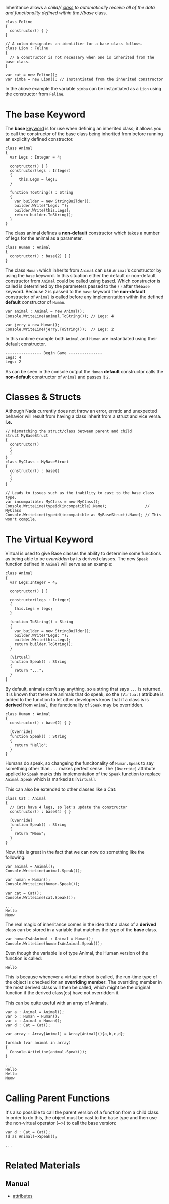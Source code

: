 Inheritance allows a *child// [class](https://github.com/ZilchEngine/ZilchDocs/blob/master/zilch_editor_documentation/zilchmanual/nada_in_zero/classes.markdown) to automatically receive all of the data and functionality defined within the //base* class.

```name=Feline, lang=csharp
class Feline
{
  constructor() { }
}
```

```name=Lion, lang=csharp
// A colon designates an identifier for a base class follows.
class Lion : Feline
{
  // a constructor is not necessary when one is inherited from the base class.  
}
```
```name=Using Feline & Lion, lang=csharp
var cat = new Feline();
var simba = new Lion(); // Instantiated from the inherited constructor
```

In the above example the variable `simba` can be instantiated as a `Lion` using the constructor from `Feline`.

 # The **base** Keyword
The **base** [keyword](https://github.com/ZilchEngine/ZilchDocs/blob/master/zilch_editor_documentation/zilchmanual/nada_in_zero/keywords.markdown) is for use when defining an inherited class; it allows you to call the constructor of the base class being inherited from before running an explicitly defined constructor.

```name=Animal, lang=csharp
class Animal
{
  var Legs : Integer = 4;
  
  constructor() { }
  constructor(legs : Integer)
  {
      this.Legs = legs;
  }

  function ToString() : String
  {
    var builder = new StringBuilder();
    builder.Write("Legs: ");
    builder.Write(this.Legs);
    return builder.ToString();
  }
}
```
The class animal defines a **non-default** constructor which takes a number of legs for the animal as a parameter.

```name=Human, lang=csharp
class Human : Animal
{
  constructor() : base(2) { }
}
```
The class `Human` which inherits from `Animal` can use `Animal`'s constructor by using the `base` keyword. In this situation either the default or non-default constructor from `Animal` could be called using based. Which constructor is called is determined by the parameters passed to the `()` after the`base` keyword. Because `2` is passed to the `base` keyword the **non-default** constructor of `Animal` is called before any implementation within the defined **default** constructor of `Human`.

```name=Using Animal & Human, lang=csharp
var animal : Animal = new Animal();
Console.WriteLine(animal.ToString()); // Legs: 4

var jerry = new Human();
Console.WriteLine(jerry.ToString());  // Legs: 2
```
In this runtime example both `Animal` and `Human` are instantiated using their default constructor.

```name=Console Output, lang=csharp
---------------- Begin Game ---------------
Legs: 4
Legs: 2
```
As can be seen in the console output the `Human` **default** constructor calls the **non-default** constructor of `Animal` and passes it `2`.

 # Classes & Structs
Although Nada currently does not throw an error, erratic and unexpected behavior will result from having a class inherit from a struct and vice versa. **i.e.**

```name=Incompatible Inheritance, lang=csharp
// Mismatching the struct/class between parent and child
struct MyBaseStruct
{
  constructor()
  {
  }
}
class MyClass : MyBaseStruct
{
  constructor() : base()
  {
  }
}
```
```name=Console WriteLine
// Leads to issues such as the inability to cast to the base class type. 
var incompatible: MyClass = new MyClass();
Console.WriteLine(typeid(incompatible).Name);                 // MyClass
Console.WriteLine(typeid(incompatible as MyBaseStruct).Name); // This won't compile.
```

 # The Virtual Keyword

Virtual is used to give Base classes the ability to determine some functions as being able to be *overridden* by its derived classes. The new `Speak` function defined in `Animal` will serve as an example:

```name=Applying Virtual to a Function,lang=csharp
class Animal
{
  var Legs:Integer = 4;

  constructor() { }
  
  constructor(legs : Integer)
  {
    this.Legs = legs;
  }
  
  function ToString() : String
  {
    var builder = new StringBuilder();
    builder.Write("Legs: ");
    builder.Write(this.Legs);
    return builder.ToString();
  }
  
  [Virtual]
  function Speak() : String
  {
    return "...";
  }
}
```

By default, animals don't say anything, so a string that says `...` is returned. It is known that there are animals that do speak, so the `[Virtual]` attribute is added to the function to let other developers know that if a class is is **derived** from `Animal`, the functionality of `Speak` may be overridden.


```name=Animal, lang=csharp
class Human : Animal
{
  constructor() : base(2) { }
  
  [Override]
  function Speak() : String
  {
    return "Hello";
  }
}
```
Humans do speak, so changeing the funcitonality of `Human.Speak` to say something other than `...` makes perfect sense. The `[Override]` attribute applied to `Speak` marks this implementation of the `Speak` function to replace `Animal.Speak` which is marked as `[Virtual]`.

This can also be extended to other classes like a Cat:

```name=Cat, lang=csharp
class Cat : Animal
{
  // Cats have 4 legs, so let's update the constructor
  constructor() : base(4) { }
  
  [Override]
  function Speak() : String
  {
    return "Meow";
  }
}
```

Now, this is great in the fact that we can now do something like the following:

```name=Using Overridden Functions, lang=csharp
var animal = Animal();
Console.WriteLine(animal.Speak());

var human = Human();
Console.WriteLine(human.Speak());

var cat = Cat();
Console.WriteLine(cat.Speak());
```

```name=Console Output
...
Hello
Meow
```

The real magic of inheritance comes in the idea that a class of a **derived** class can be stored in a variable that matches the type of the **base** class.

```lang=csharp
var humanIsAnAnimal : Animal = Human();
Console.WriteLine(humanIsAnAnimal.Speak());
```

Even though the variable is of type Animal, the Human version of the function is called:

```name=Console Output
Hello
```

This is because whenever a virtual method is called, the run-time type of the object is checked for an **overriding member**. The overriding member in the most derived class will then be called, which might be the original function if the derived class(es) have not overridden it.

This can be quite useful with an array of Animals.

```name=Array of Animals, lang=csharp
var a : Animal = Animal();
var b : Human = Human();
var c : Animal = Human();
var d : Cat = Cat();

var array : Array[Animal] = Array[Animal](){a,b,c,d};

foreach (var animal in array)
{
  Console.WriteLine(animal.Speak());
}
```


```name=Console Output, lang=csharp
...
Hello
Hello
Meow
```

 # Calling Parent Functions

It's also possible to call the parent version of a function from a child class. In order to do this, the object must be cast to the base type and then use the non-virtual operator (~>) to call the base version:

```name=Calling **base** Function from Derived, lang=csharp
var d : Cat = Cat();
(d as Animal)~>Speak();
```
```name=Console Output, lang=csharp
...
```

 # Related Materials
 ## Manual
- [attributes](https://github.com/ZilchEngine/ZilchDocs/blob/master/zilch_editor_documentation/zilchmanual/nada_in_zero/attributes.markdown) 

 